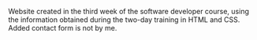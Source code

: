 Website created in the third week of the software developer course, using the information obtained during the two-day training in HTML and CSS.
Added contact form is not by me.
